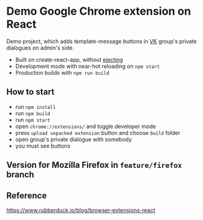 # Demo Google Chrome extension on React

Demo project, which adds template-message buttons in [VK](https://vk.com/) group's private dialogues on admin's side.

- Built on create-react-app, without [ejecting](https://github.com/facebook/create-react-app/blob/master/packages/react-scripts/template/README.md#npm-run-eject)
- Development mode with near-hot reloading on `npm start`
- Production builds with `npm run build`

## How to start
- run `npm install`
- run `npm build`
- run `npm start`
- open `chrome://extensions/` and toggle developer mode
- press `upload unpacked extension` button and choose `build` folder
- open group's private dialogue with somebody
- you must see buttons

## Version for Mozilla Firefox in `feature/firefox` branch

## Reference
https://www.rubberduck.io/blog/browser-extensions-react
